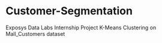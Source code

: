 # Customer-Segmentation
Exposys Data Labs Internship Project
K-Means Clustering on Mall_Customers dataset
